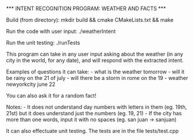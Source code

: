 *** INTENT RECOGNITION PROGRAM: WEATHER AND FACTS ***

Build (from directory): mkdir build && cmake CMakeLists.txt && make

Run the code with user input: ./weatherIntent

Run the unit testing: ./runTests



This program can take in any user input asking about the weather (in any city in the world, for any date), and will respond with the extracted intent.

Examples of questions it can take:
	- what is the weather tomorrow
	- will it be rainy on the 21 of july
	- will there be a storm in rome on the 19
	- weather newyorkcity june 22

You can also ask it for a random fact!


Notes:
	- It does not understand day numbers with letters in them (eg. 19th, 21st) but it does understand just the numbers (eg. 19, 21)
	- If the city has more than one words, input it with no spaces (eg. san juan -> sanjuan)

It can also effectuate unit testing. The tests are in the file tests/test.cpp
